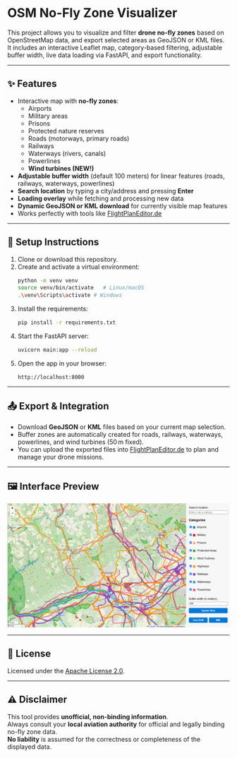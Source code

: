 # OSM No-Fly Zone Visualizer

This project allows you to visualize and filter **drone no-fly zones** based on OpenStreetMap data, and export selected areas as GeoJSON or KML files.  
It includes an interactive Leaflet map, category-based filtering, adjustable buffer width, live data loading via FastAPI, and export functionality.

---

## ✨ Features

- Interactive map with **no-fly zones**:
  - Airports
  - Military areas
  - Prisons
  - Protected nature reserves
  - Roads (motorways, primary roads)
  - Railways
  - Waterways (rivers, canals)
  - Powerlines
  - **Wind turbines (NEW!)**
- **Adjustable buffer width** (default 100 meters) for linear features (roads, railways, waterways, powerlines)
- **Search location** by typing a city/address and pressing **Enter**
- **Loading overlay** while fetching and processing new data
- **Dynamic GeoJSON or KML download** for currently visible map features
- Works perfectly with tools like [FlightPlanEditor.de](https://www.flightplaneditor.de)

---

## 🚀 Setup Instructions

1. Clone or download this repository.
2. Create and activate a virtual environment:
   ```bash
   python -m venv venv
   source venv/bin/activate   # Linux/macOS
   .\venv\Scripts\activate # Windows
   ```
3. Install the requirements:
   ```bash
   pip install -r requirements.txt
   ```
4. Start the FastAPI server:
   ```bash
   uvicorn main:app --reload
   ```
5. Open the app in your browser:
   ```
   http://localhost:8000
   ```

---

## 📤 Export & Integration

- Download **GeoJSON** or **KML** files based on your current map selection.
- Buffer zones are automatically created for roads, railways, waterways, powerlines, and wind turbines (50 m fixed).
- You can upload the exported files into [FlightPlanEditor.de](https://www.flightplaneditor.de) to plan and manage your drone missions.

---

## 🖼 Interface Preview

![Screenshot](doc/screenshot.png)

---

## 📄 License

Licensed under the [Apache License 2.0](LICENSE).

---

## ⚠️ Disclaimer

This tool provides **unofficial, non-binding information**.  
Always consult your **local aviation authority** for official and legally binding no-fly zone data.  
**No liability** is assumed for the correctness or completeness of the displayed data.
